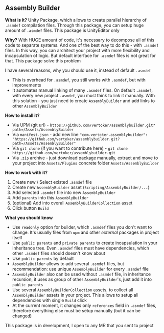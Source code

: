 ﻿## Assembly Builder

**What is it?** Unity Package, which allows to create parallel hierarchy of `.asmdef` 
compilation files. Through this package, you can setup huge amount of `.asmdef` files.
This package is UnityEditor only

**Why?** With HUGE amount of code, it's necessary to decompose all of this code to 
separate systems. And one of the best way to do this - with `.asmdef` files. In this way, you can 
architect your project with more flexibility and incapsulation of logic. But default interface for `.asmdef`
files is not great for that. This package solve this problem

I have several reasons, why you should use it, instead of default `.asmdef`
- This is overhead for `.asmdef`, you still works with `.asmdef`, but with improvements
- It automates manual linking of many `.asmdef` files. On default `.asmdef`, with every
new project `.asmdef`, you must think to link it manually. With this solution - you 
just need to create `AssemblyBuilder` and add links to other `AssemblyBuilder`

**How to install it?**
- Via UPM (git url) - `https://github.com/vertoker/assemblybuilder.git?path=/Assets/AssemblyBuilder`
- Via `manifest.json` - add new line `"com.vertoker.assemblybuilder": "https://github.com/vertoker/assemblybuilder.git?path=/Assets/AssemblyBuilder"`
- Via `git clone` (if you want to contribute here) - `git clone https://github.com/vertoker/assemblybuilder.git`
- Via `.zip` archive - just download package manually, extract and move to your project into `Assets/Plugins` concrete folder `Assets/AssemblyBuilder`

**How to work with it?**
1. Create new / Select existed `.asmdef` file
2. Create new `AssemblyBuilder` asset (`Scripting/AssemblyBuilder/...`)
3. Add selected `.asmdef` file into new `AssemblyBuilder`
4. Add `parents` into this `AssemblyBuilder`
5. (optional) Add into overall `AssemblyBuilderCollection` asset
6. Click button `Build`

**What you should know**
- Use `readonly` option for builder, which `.asmdef` files you don't want to change. 
It's usually files from `upm` and other _external_ packages in project itself
- Use `public parents` and `private parents` to create incapsulation 
in your inheritance tree. Even `.asmdef` files must have dependencies, 
which other `.asmdef` files should doesn't know about
- Use `public parents` by default
- `AssemblyBuilder` allows to add several `.asmdef` files, but recommendation:
use unique `AssemblyBuilder` for every `.asmdef` file
- `AssemblyBuilder` also can be used without `.asmdef` file, in inheritance
recursion, it uses as group of other `AssemblyBuilder`'s, 
just add it into `public parents`
- Use several `AssemblyBuilderCollection` assets, to collect all `AssemblyBuilder` assets
in your project. This allows to setup all dependencies with single `Build` click
- At the current moment, it changes only `references` field in `.asmdef` files, therefore
everything else must be setup manually (but it can be changed)

This package is in development, I open to any MR that you sent to project
